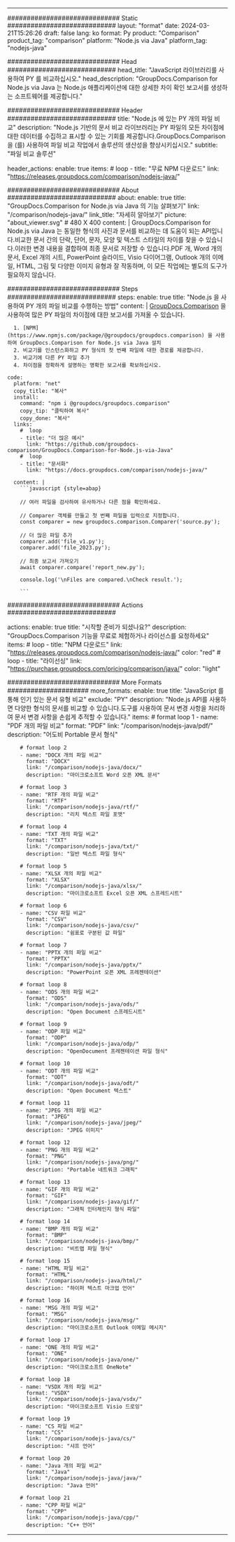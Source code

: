 
---
############################# Static ############################
layout: "format"
date:  2024-03-21T15:26:26
draft: false
lang: ko
format: Py
product: "Comparison"
product_tag: "comparison"
platform: "Node.js via Java"
platform_tag: "nodejs-java"

############################# Head ############################
head_title: "JavaScript 라이브러리를 사용하여 PY 를 비교하십시오."
head_description: "GroupDocs.Comparison for Node.js via Java 는 Node.js 애플리케이션에 대한 상세한 차이 확인 보고서를 생성하는 소프트웨어를 제공합니다."

############################# Header ############################
title: "Node.js 에 있는 PY 개의 파일 비교" 
description: "Node.js 기반의 문서 비교 라이브러리는 PY 파일의 모든 차이점에 대한 데이터를 수집하고 표시할 수 있는 기회를 제공합니다.GroupDocs.Comparison 을 (를) 사용하여 파일 비교 작업에서 솔루션의 생산성을 향상시키십시오."
subtitle: "파일 비교 솔루션" 

header_actions:
  enable: true
  items:
    #  loop
    - title: "무료 NPM 다운로드"
      link: "https://releases.groupdocs.com/comparison/nodejs-java/"
      
############################# About ############################
about:
    enable: true
    title: "GroupDocs.Comparison for Node.js via Java 의 기능 살펴보기"
    link: "/comparison/nodejs-java/"
    link_title: "자세히 알아보기"
    picture: "about_viewer.svg" # 480 X 400
    content: |
       GroupDocs.Comparison for Node.js via Java 는 동일한 형식의 사진과 문서를 비교하는 데 도움이 되는 API입니다.비교한 문서 간의 단락, 단어, 문자, 모양 및 텍스트 스타일의 차이를 찾을 수 있습니다.이러한 변경 내용을 결합하여 최종 문서로 저장할 수 있습니다.PDF 개, Word 개의 문서, Excel 개의 시트, PowerPoint 슬라이드, Visio 다이어그램, Outlook 개의 이메일, HTML, 그림 및 다양한 이미지 유형과 잘 작동하며, 이 모든 작업에는 별도의 도구가 필요하지 않습니다.

############################# Steps ############################
steps:
    enable: true
    title: "Node.js 을 사용하여 PY 개의 파일 비교를 수행하는 방법"
    content: |
      [GroupDocs.Comparison](https://products.groupdocs.com/comparison/nodejs-java/) 을 사용하여 많은 PY 파일의 차이점에 대한 보고서를 가져올 수 있습니다.
      
      1. [NPM](https://www.npmjs.com/package/@groupdocs/groupdocs.comparison) 을 사용하여 GroupDocs.Comparison for Node.js via Java 설치
      2. 비교기를 인스턴스화하고 PY 형식의 첫 번째 파일에 대한 경로를 제공합니다.
      3. 비교기에 다른 PY 파일 추가
      4. 차이점을 정확하게 설명하는 명확한 보고서를 확보하십시오.
   
    code:
      platform: "net"
      copy_title: "복사"
      install:
        command: "npm i @groupdocs/groupdocs.comparison"
        copy_tip: "클릭하여 복사"
        copy_done: "복사"
      links:
        #  loop
        - title: "더 많은 예시"
          link: "https://github.com/groupdocs-comparison/GroupDocs.Comparison-for-Node.js-via-Java"
        #  loop
        - title: "문서화"
          link: "https://docs.groupdocs.com/comparison/nodejs-java/"
          
      content: |
        ```javascript {style=abap}

        // 여러 파일을 검사하여 유사하거나 다른 점을 확인하세요.

        // Comparer 객체를 만들고 첫 번째 파일을 입력으로 지정합니다.
        const comparer = new groupdocs.comparison.Comparer('source.py');

        // 더 많은 파일 추가
        comparer.add('file_v1.py');
        comparer.add('file_2023.py');

        // 최종 보고서 가져오기
        await comparer.compare('report_new.py');

        console.log('\nFiles are compared.\nCheck result.');

        ```            

############################# Actions ############################

actions:
  enable: true
  title: "시작할 준비가 되셨나요?"
  description: "GroupDocs.Comparison 기능을 무료로 체험하거나 라이선스를 요청하세요"
  items:
    #  loop
    - title: "NPM 다운로드"
      link: "https://releases.groupdocs.com/comparison/nodejs-java/"
      color: "red"
        #  loop
    - title: "라이선싱"
      link: "https://purchase.groupdocs.com/pricing/comparison/java/"
      color: "light"


############################# More Formats #####################
more_formats:
    enable: true
    title: "JavaScript 를 통해 인기 있는 문서 유형 비교"
    exclude: "PY"
    description: "Node.js API를 사용하면 다양한 형식의 문서를 비교할 수 있습니다.도구를 사용하여 문서 변경 사항을 처리하여 문서 변경 사항을 손쉽게 추적할 수 있습니다."
    items: 
        # format loop 1
        - name: "PDF 개의 파일 비교"
          format: "PDF"
          link: "/comparison/nodejs-java/pdf/"
          description: "어도비 Portable 문서 형식"

        # format loop 2
        - name: "DOCX 개의 파일 비교"
          format: "DOCX"
          link: "/comparison/nodejs-java/docx/"
          description: "마이크로소프트 Word 오픈 XML 문서"

        # format loop 3
        - name: "RTF 개의 파일 비교"
          format: "RTF"
          link: "/comparison/nodejs-java/rtf/"
          description: "리치 텍스트 파일 포맷"

        # format loop 4
        - name: "TXT 개의 파일 비교"
          format: "TXT"
          link: "/comparison/nodejs-java/txt/"
          description: "일반 텍스트 파일 형식"

        # format loop 5
        - name: "XLSX 개의 파일 비교"
          format: "XLSX"
          link: "/comparison/nodejs-java/xlsx/"
          description: "마이크로소프트 Excel 오픈 XML 스프레드시트"

        # format loop 6
        - name: "CSV 파일 비교"
          format: "CSV"
          link: "/comparison/nodejs-java/csv/"
          description: "쉼표로 구분된 값 파일"

        # format loop 7
        - name: "PPTX 개의 파일 비교"
          format: "PPTX"
          link: "/comparison/nodejs-java/pptx/"
          description: "PowerPoint 오픈 XML 프레젠테이션"

        # format loop 8
        - name: "ODS 개의 파일 비교"
          format: "ODS"
          link: "/comparison/nodejs-java/ods/"
          description: "Open Document 스프레드시트"

        # format loop 9
        - name: "ODP 파일 비교"
          format: "ODP"
          link: "/comparison/nodejs-java/odp/"
          description: "OpenDocument 프레젠테이션 파일 형식"

        # format loop 10
        - name: "ODT 개의 파일 비교"
          format: "ODT"
          link: "/comparison/nodejs-java/odt/"
          description: "Open Document 텍스트"

        # format loop 11
        - name: "JPEG 개의 파일 비교"
          format: "JPEG"
          link: "/comparison/nodejs-java/jpeg/"
          description: "JPEG 이미지"

        # format loop 12
        - name: "PNG 개의 파일 비교"
          format: "PNG"
          link: "/comparison/nodejs-java/png/"
          description: "Portable 네트워크 그래픽"

        # format loop 13
        - name: "GIF 개의 파일 비교"
          format: "GIF"
          link: "/comparison/nodejs-java/gif/"
          description: "그래픽 인터체인지 형식 파일"

        # format loop 14
        - name: "BMP 개의 파일 비교"
          format: "BMP"
          link: "/comparison/nodejs-java/bmp/"
          description: "비트맵 파일 형식"

        # format loop 15
        - name: "HTML 파일 비교"
          format: "HTML"
          link: "/comparison/nodejs-java/html/"
          description: "하이퍼 텍스트 마크업 언어"

        # format loop 16
        - name: "MSG 개의 파일 비교"
          format: "MSG"
          link: "/comparison/nodejs-java/msg/"
          description: "마이크로소프트 Outlook 이메일 메시지"

        # format loop 17
        - name: "ONE 개의 파일 비교"
          format: "ONE"
          link: "/comparison/nodejs-java/one/"
          description: "마이크로소프트 OneNote"

        # format loop 18
        - name: "VSDX 개의 파일 비교"
          format: "VSDX"
          link: "/comparison/nodejs-java/vsdx/"
          description: "마이크로소프트 Visio 드로잉"

        # format loop 19
        - name: "CS 파일 비교"
          format: "CS"
          link: "/comparison/nodejs-java/cs/"
          description: "샤프 언어"

        # format loop 20
        - name: "Java 개의 파일 비교"
          format: "Java"
          link: "/comparison/nodejs-java/java/"
          description: "Java 언어"
          
        # format loop 21
        - name: "CPP 파일 비교"
          format: "CPP"
          link: "/comparison/nodejs-java/cpp/"
          description: "C++ 언어"
---